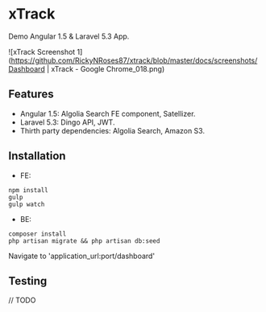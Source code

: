 # xTrack

Demo Angular 1.5 & Laravel 5.3 App.


![xTrack Screenshot 1](https://github.com/RickyNRoses87/xtrack/blob/master/docs/screenshots/Dashboard | xTrack - Google Chrome_018.png)


## Features
* Angular 1.5: Algolia Search FE component, Satellizer.
* Laravel 5.3: Dingo API, JWT.
* Thirth party dependencies: Algolia Search, Amazon S3.



## Installation

* FE: 
```
npm install 
gulp
gulp watch
```

* BE: 
```
composer install
php artisan migrate && php artisan db:seed
```

Navigate to 'application_url:port/dashboard'



## Testing 

// TODO